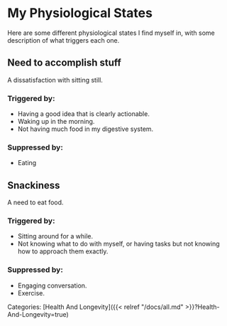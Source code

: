 # My Physiological States

Here are some different physiological states I find myself in, with some
description of what triggers each one.

## Need to accomplish stuff

A dissatisfaction with sitting still.

### Triggered by:

 - Having a good idea that is clearly actionable.
 - Waking up in the morning.
 - Not having much food in my digestive system.

### Suppressed by:

 - Eating

## Snackiness

A need to eat food.

### Triggered by:

 - Sitting around for a while.
 - Not knowing what to do with myself, or having tasks but not knowing how to
   approach them exactly.

### Suppressed by:

 - Engaging conversation.
 - Exercise.

Categories: [Health And Longevity]({{< relref "/docs/all.md" >}}?Health-And-Longevity=true)